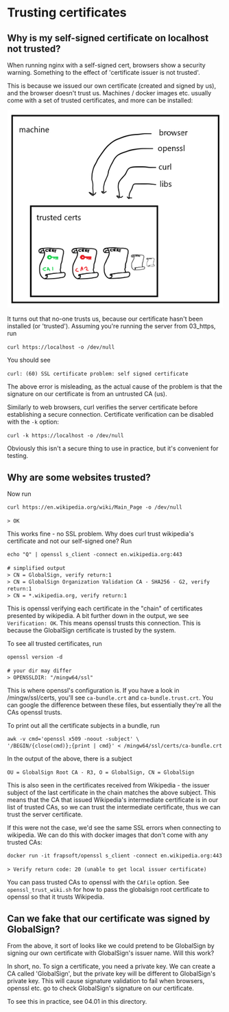 # Trusting certificates

## Why is my self-signed certificate on localhost not trusted?

When running nginx with a self-signed cert, browsers show a security warning.
Something to the effect of 'certificate issuer is not trusted'.

This is because we issued our own certificate (created and signed by us),
and the browser doesn't trust us. Machines / docker images etc. usually come
with a set of trusted certificates, and more can be installed:

![trusted_certs](./machine_with_trusted_certs.png)

It turns out that no-one trusts us, because our certificate hasn't been
installed (or 'trusted'). Assuming you're running the server from
03_https, run

`curl https://localhost -o /dev/null`

You should see

`curl: (60) SSL certificate problem: self signed certificate`

The above error is misleading, as the actual cause of the problem is that
the signature on our certificate is from an untrusted CA (us).

Similarly to web browsers, curl verifies the server certificate before 
establishing a secure connection. Certificate verification can be disabled 
with the `-k` option:

`curl -k https://localhost -o /dev/null`

Obviously this isn't a secure thing to use in practice, but it's convenient
for testing.

## Why are some websites trusted?

Now run

    curl https://en.wikipedia.org/wiki/Main_Page -o /dev/null

    > OK

This works fine - no SSL problem. Why does curl trust wikipedia's
certificate and not our self-signed one? Run

    echo "Q" | openssl s_client -connect en.wikipedia.org:443

    # simplified output
    > CN = GlobalSign, verify return:1
    > CN = GlobalSign Organization Validation CA - SHA256 - G2, verify return:1
    > CN = *.wikipedia.org, verify return:1

This is openssl verifying each certificate in the "chain" of 
certificates presented by wikipedia. A bit further down in the output,
we see `Verification: OK`. This means openssl trusts this connection.
This is because the GlobalSign certificate is trusted by the system.

To see all trusted certificates, run

    openssl version -d

    # your dir may differ
    > OPENSSLDIR: "/mingw64/ssl"

This is where openssl's configuration is. If you have a look in
/mingw/ssl/certs, you'll see `ca-bundle.crt` and `ca-bundle.trust.crt`. You
can google the difference between these files, but essentially they're
all the CAs openssl trusts.

To print out all the certificate subjects in a bundle, run

    awk -v cmd='openssl x509 -noout -subject' \
    '/BEGIN/{close(cmd)};{print | cmd}' < /mingw64/ssl/certs/ca-bundle.crt

In the output of the above, there is a subject

`OU = GlobalSign Root CA - R3, O = GlobalSign, CN = GlobalSign`

This is also seen in the certificates received from Wikipedia -
the issuer subject of the last certificate in the chain matches
the above subject. This means that the CA that issued Wikipedia's
intermediate certificate is in our list of trusted CAs, so we
can trust the intermediate certificate, thus we can trust the
server certificate.

If this were not the case, we'd see the same SSL errors when
connecting to wikipedia. We can do this with docker images that
don't come with any trusted CAs:

    docker run -it frapsoft/openssl s_client -connect en.wikipedia.org:443
    
    > Verify return code: 20 (unable to get local issuer certificate)

You can pass trusted CAs to openssl with the `CAfile` option. See
`openssl_trust_wiki.sh` for how to pass the globalsign root certificate
to openssl so that it trusts Wikipedia.

## Can we fake that our certificate was signed by GlobalSign?

From the above, it sort of looks like we could pretend to be GlobalSign by
signing our own certificate with GlobalSign's issuer name. Will this work?

In short, no. To sign a certificate, you need a private key. We can create
a CA called 'GlobalSign', but the private key will be different to GlobalSign's
private key. This will cause signature validation to fail when browsers, openssl
etc. go to check GlobalSign's signature on our certificate.

To see this in practice, see 04.01 in this directory.
